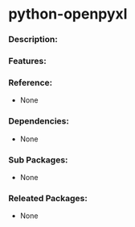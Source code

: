 # python-openpyxl

### Description:


### Features:


### Reference:
* None

### Dependencies:
* None

### Sub Packages:
* None

### Releated Packages:
* None